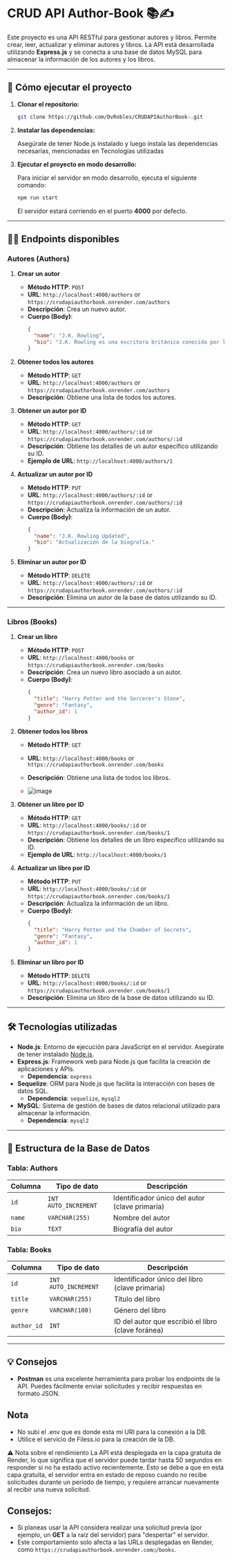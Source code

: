 # CRUD API Author-Book 📚✍️

Este proyecto es una API RESTful para gestionar autores y libros. Permite crear, leer, actualizar y eliminar autores y libros. La API está desarrollada utilizando **Express.js** y se conecta a una base de datos MySQL para almacenar la información de los autores y los libros.

---

## 🚀 **Cómo ejecutar el proyecto**

1. **Clonar el repositorio:**

   ```bash
   git clone https://github.com/DvRobles/CRUDAPIAuthorBook-.git
   ```

2. **Instalar las dependencias:**

   Asegúrate de tener Node.js instalado y luego instala las dependencias necesarias, mencionadas en Tecnologías utilizadas

3. **Ejecutar el proyecto en modo desarrollo:**

   Para iniciar el servidor en modo desarrollo, ejecuta el siguiente comando:

   ```bash
   npm run start
   ```

   El servidor estará corriendo en el puerto **4000** por defecto.

---

## 🧑‍💻 **Endpoints disponibles**

### **Autores (Authors)**

1. **Crear un autor**
   - **Método HTTP**: `POST`
   - **URL**: `http://localhost:4000/authors` or `https://crudapiauthorbook.onrender.com/authors`
   - **Descripción**: Crea un nuevo autor.
   - **Cuerpo (Body)**:
     ```json
     {
       "name": "J.K. Rowling",
       "bio": "J.K. Rowling es una escritora británica conocida por la saga de Harry Potter."
     }
     ```

2. **Obtener todos los autores**
   - **Método HTTP**: `GET`
   - **URL**: `http://localhost:4000/authors` or `https://crudapiauthorbook.onrender.com/authors`
   - **Descripción**: Obtiene una lista de todos los autores.

3. **Obtener un autor por ID**
   - **Método HTTP**: `GET`
   - **URL**: `http://localhost:4000/authors/:id`  or `https://crudapiauthorbook.onrender.com/authors/:id`
   - **Descripción**: Obtiene los detalles de un autor específico utilizando su ID.
   - **Ejemplo de URL**: `http://localhost:4000/authors/1`

4. **Actualizar un autor por ID**
   - **Método HTTP**: `PUT`
   - **URL**: `http://localhost:4000/authors/:id` or `https://crudapiauthorbook.onrender.com/authors/:id`
   - **Descripción**: Actualiza la información de un autor.
   - **Cuerpo (Body)**:
     ```json
     {
       "name": "J.K. Rowling Updated",
       "bio": "Actualización de la biografía."
     }
     ```

5. **Eliminar un autor por ID**
   - **Método HTTP**: `DELETE`
   - **URL**: `http://localhost:4000/authors/:id` or `https://crudapiauthorbook.onrender.com/authors/:id`
   - **Descripción**: Elimina un autor de la base de datos utilizando su ID.

---

### **Libros (Books)**

1. **Crear un libro**
   - **Método HTTP**: `POST`
   - **URL**: `http://localhost:4000/books` or `https://crudapiauthorbook.onrender.com/books`
   - **Descripción**: Crea un nuevo libro asociado a un autor.
   - **Cuerpo (Body)**:
     ```json
     {
       "title": "Harry Potter and the Sorcerer's Stone",
       "genre": "Fantasy",
       "author_id": 1
     }
     ```

2. **Obtener todos los libros**
   - **Método HTTP**: `GET`
   - **URL**: `http://localhost:4000/books` or `https://crudapiauthorbook.onrender.com/books`
   - **Descripción**: Obtiene una lista de todos los libros.
  
   - ![image](https://github.com/user-attachments/assets/4b0211f2-052c-4289-935d-3816ec3eaeca)


3. **Obtener un libro por ID**
   - **Método HTTP**: `GET`
   - **URL**: `http://localhost:4000/books/:id` or `https://crudapiauthorbook.onrender.com/books/1`
   - **Descripción**: Obtiene los detalles de un libro específico utilizando su ID.
   - **Ejemplo de URL**: `http://localhost:4000/books/1`

4. **Actualizar un libro por ID**
   - **Método HTTP**: `PUT`
   - **URL**: `http://localhost:4000/books/:id` or `https://crudapiauthorbook.onrender.com/books/1`
   - **Descripción**: Actualiza la información de un libro.
   - **Cuerpo (Body)**:
     ```json
     {
       "title": "Harry Potter and the Chamber of Secrets",
       "genre": "Fantasy",
       "author_id": 1
     }
     ```

5. **Eliminar un libro por ID**
   - **Método HTTP**: `DELETE`
   - **URL**: `http://localhost:4000/books/:id` or `https://crudapiauthorbook.onrender.com/books/1`
   - **Descripción**: Elimina un libro de la base de datos utilizando su ID.

---

## 🛠 **Tecnologías utilizadas**

- **Node.js**: Entorno de ejecución para JavaScript en el servidor. Asegúrate de tener instalado [Node.js](https://nodejs.org/).
- **Express.js**: Framework web para Node.js que facilita la creación de aplicaciones y APIs. 
  - **Dependencia**: `express`
- **Sequelize**: ORM para Node.js que facilita la interacción con bases de datos SQL. 
  - **Dependencia**: `sequelize`, `mysql2`
- **MySQL**: Sistema de gestión de bases de datos relacional utilizado para almacenar la información.
  - **Dependencia**: `mysql2`

---

## 📄 **Estructura de la Base de Datos**

### **Tabla: Authors**

| Columna | Tipo de dato | Descripción |
| --- | --- | --- |
| `id` | `INT AUTO_INCREMENT` | Identificador único del autor (clave primaria) |
| `name` | `VARCHAR(255)` | Nombre del autor |
| `bio` | `TEXT` | Biografía del autor |

### **Tabla: Books**

| Columna | Tipo de dato | Descripción |
| --- | --- | --- |
| `id` | `INT AUTO_INCREMENT` | Identificador único del libro (clave primaria) |
| `title` | `VARCHAR(255)` | Título del libro |
| `genre` | `VARCHAR(100)` | Género del libro |
| `author_id` | `INT` | ID del autor que escribió el libro (clave foránea) |

---

## 💡 **Consejos**

- **Postman** es una excelente herramienta para probar los endpoints de la API. Puedes fácilmente enviar solicitudes y recibir respuestas en formato JSON.

## Nota
   - No subi el .env que es donde esta mi URI para la conexión a la DB.
   - Utilice el servicio de Filess.io para la creación de la DB.


⚠️ Nota sobre el rendimiento
La API está desplegada en la capa gratuita de Render, lo que significa que el servidor puede tardar hasta 50 segundos en responder si no ha estado activo recientemente. Esto se debe a que en esta capa gratuita, el servidor entra en estado de reposo cuando no recibe solicitudes durante un período de tiempo, y requiere arrancar nuevamente al recibir una nueva solicitud.

## Consejos:
   - Si planeas usar la API considera realizar una solicitud previa (por ejemplo, un **GET** a la raíz del servidor) para "despertar" el servidor.
   - Este comportamiento solo afecta a las URLs desplegadas en Render, como `https://crudapiauthorbook.onrender.com○/books`.
